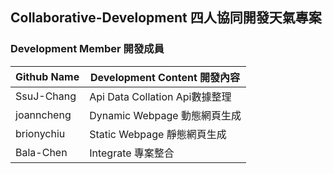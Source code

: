 ## Collaborative-Development 四人協同開發天氣專案

### Development Member 開發成員

Github Name   |Development Content 開發內容
--------------|-------------------------------
SsuJ-Chang    |Api Data Collation  Api數據整理
joanncheng    |Dynamic Webpage     動態網頁生成
brionychiu    |Static Webpage      靜態網頁生成
Bala-Chen     |Integrate           專案整合     